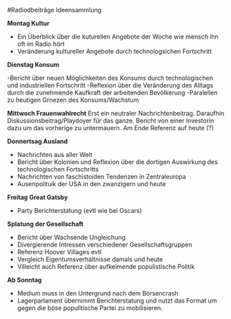 #Radiodbeiträge Ideensammlung

**Montag Kultur**
- Ein Überblick über die kuturellen Angebote der Woche wie mensch ihn oft im Radio hört
- Veränderung kultureller Angebote durch technologsichen Fortschritt  

**Dienstag Konsum**

-Bericht über neuen Möglichkeiten des Konsums durch technologischen
und industriellen Fortschritt
 -Reflexion über die Veränderung des Alltags durch die zunehmende Kaufkraft der
 arbeitenden Bevölkerung
 -Paralellen zu heutigen Grnezen des Konsums/Wachstum  

**Mittwoch Frauenwahlrecht**
Erst ein  neutraler Nachrichtenbeitrag. Daraufhin Diskussionsbeitrag/Playdoyer
für das ganze.
Bericht von einer Investorin dazu um das vorherige zu untermauern. 
Am Ende Referenz auf heute (?)  

**Donnertsag Ausland**
- Nachrichten aus aller Welt
- Bericht über Kolonien und Reflexion über die dortigen Auswirkung
des technologischen Fortschritts
- Nachrichten von faschistoiden Tendenzen in Zentraleuropa
- Ausenpolituik der USA in den zwanzigern und heute

**Freitag Great Gatsby**
- Party Berichterstatung (evtl wie bei Oscars)

**Splatung der Gesellschaft**
  - Bericht über Wachsende Ungleichung
  - Divergierende Intressen verschiedener Gesellschaftsgruppen
  - Referenz Hoover Villages evtl
  - Vergleich Eigentumsverhältnisse damals und heute
  - Villeicht auch Referenz über aufkeimende populistische Politik

**Ab Sonntag**
- Medium muss in den Untergrund nach dem Börsencrash
- Lagerparlament übernimmt Berichterstatung und nutzt das Format
um gegen die böse populitische Partei zu mobilisieren.
